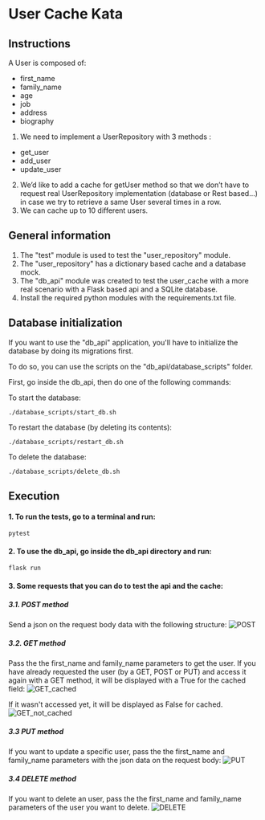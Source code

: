 # User Cache Kata

## Instructions
A User is composed of:
- first_name
- family_name
- age
- job
- address
- biography

1. We need to implement a UserRepository with 3 methods :
- get_user
- add_user
- update_user
2. We’d like to add a cache for getUser method so that we don’t have to request real
UserRepository implementation (database or Rest based...) in case we try to retrieve
a same User several times in a row.
3. We can cache up to 10 different users.


## General information
1. The "test" module is used to test the "user_repository" module.
2. The "user_repository" has a dictionary based cache and a database mock.
3. The "db_api" module was created to test the user_cache with a more real scenario with a Flask based api and a SQLite database.
4. Install the required python modules with the requirements.txt file.

## Database initialization
If you want to use the "db_api" application, you'll have to initialize the database by doing its migrations first.

To do so, you can use the scripts on the "db_api/database_scripts" folder.

First, go inside the db_api, then do one of the following commands:

To start the database:
```
./database_scripts/start_db.sh
```
To restart the database (by deleting its contents):
```
./database_scripts/restart_db.sh
```
To delete the database:
```
./database_scripts/delete_db.sh
```


## Execution
#### 1. To run the tests, go to a terminal and run:
```
pytest
```
#### 2. To use the db_api, go inside the db_api directory and run: 
```
flask run
```
#### 3. Some requests that you can do to test the api and the cache:

##### 3.1. POST method
Send a json on the request body data with the following structure:
![POST](requests_images/POST.png)

##### 3.2. GET method
Pass the the first_name and family_name parameters to get the user.
If you have already requested the user (by a GET, POST or PUT) and access it again with a GET method, it will be displayed with a True for the cached field:
![GET_cached](requests_images/GET_cached.png)

If it wasn't accessed yet, it will be displayed as False for cached.
![GET_not_cached](requests_images/GET_not_cached.png)

##### 3.3 PUT method
If you want to update a specific user, pass the the first_name and family_name parameters with the json data on the request body:
![PUT](requests_images/PUT.png)

##### 3.4 DELETE method
If you want to delete an user, pass the the first_name and family_name parameters of the user you want to delete.
![DELETE](requests_images/DELETE.png)

